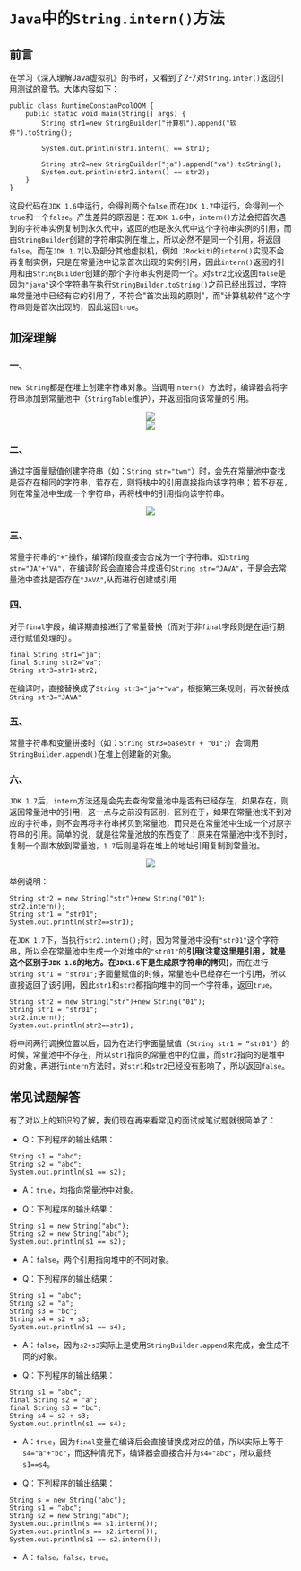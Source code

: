 # `Java`中的`String.intern()`方法



## 前言

在学习《深入理解Java虚拟机》的书时，又看到了2-7对`String.inter()`返回引用测试的章节。大体内容如下：

```
public class RuntimeConstanPoolOOM {
    public static void main(String[] args) {
        String str1=new StringBuilder("计算机").append("软件").toString();

        System.out.println(str1.intern() == str1);

        String str2=new StringBuilder("ja").append("va").toString();
        System.out.println(str2.intern() == str2);
    }
}
```



这段代码在`JDK 1.6`中运行，会得到两个`false`,而在`JDK 1.7`中运行，会得到一个`true`和一个`false`。产生差异的原因是：在`JDK 1.6`中，`intern()`方法会把首次遇到的字符串实例复制到永久代中，返回的也是永久代中这个字符串实例的引用，而由`StringBuilder`创建的字符串实例在堆上，所以必然不是同一个引用，将返回`false`。而在`JDK 1.7`(以及部分其他虚拟机，例如` JRockit`)的`intern()`实现不会再复制实例，只是在常量池中记录首次出现的实例引用，因此`intern()`返回的引用和由`StringBuilder`创建的那个字符串实例是同一个。对`str2`比较返回`false`是因为`"java"`这个字符串在执行`StringBuilder.toString()`之前已经出现过，字符串常量池中已经有它的引用了，不符合"首次出现的原则"，而"计算机软件"这个字符串则是首次出现的，因此返回`true`。



## 加深理解



### 一、

`new String`都是在堆上创建字符串对象。当调用 `ntern() `方法时，编译器会将字符串添加到常量池中（`StringTable`维护），并返回指向该常量的引用。 



<div align="center">
<img src="https://github.com/ZP-AlwaysWin/Java-Learn/blob/master/MyBatis%E5%AD%A6%E4%B9%A0%E7%AC%94%E8%AE%B0/MyBatis%E5%9B%BE%E7%89%87/%E9%80%86%E5%90%91%E5%B7%A5%E7%A8%8B.png" />
</div>

<div align="center">
<img src="https://github.com/ZP-AlwaysWin/Java-Learn/blob/master/MyBatis%E5%AD%A6%E4%B9%A0%E7%AC%94%E8%AE%B0/MyBatis%E5%9B%BE%E7%89%87/%E9%80%86%E5%90%91%E5%B7%A5%E7%A8%8B.png" />
</div>



### 二、

通过字面量赋值创建字符串（如：`String str="twm"`）时，会先在常量池中查找是否存在相同的字符串，若存在，则将栈中的引用直接指向该字符串；若不存在，则在常量池中生成一个字符串，再将栈中的引用指向该字符串。



<div align="center">
<img src="https://github.com/ZP-AlwaysWin/Java-Learn/blob/master/MyBatis%E5%AD%A6%E4%B9%A0%E7%AC%94%E8%AE%B0/MyBatis%E5%9B%BE%E7%89%87/%E9%80%86%E5%90%91%E5%B7%A5%E7%A8%8B.png" />
</div>



### 三、

常量字符串的`"+"`操作，编译阶段直接会合成为一个字符串。如`String str="JA"+"VA"`，在编译阶段会直接合并成语句`String str="JAVA"`，于是会去常量池中查找是否存在`"JAVA"`,从而进行创建或引用



### 四、

对于`final`字段，编译期直接进行了常量替换（而对于非`final`字段则是在运行期进行赋值处理的）。 

```
final String str1="ja"; 
final String str2="va"; 
String str3=str1+str2; 
```

在编译时，直接替换成了`String str3="ja"+"va"`，根据第三条规则，再次替换成`String str3="JAVA"`



### 五、



常量字符串和变量拼接时（如：`String str3=baseStr + "01";`）会调用`StringBuilder.append()`在堆上创建新的对象。



###  六、

`JDK 1.7`后，`intern`方法还是会先去查询常量池中是否有已经存在，如果存在，则返回常量池中的引用，这一点与之前没有区别，区别在于，如果在常量池找不到对应的字符串，则不会再将字符串拷贝到常量池，而只是在常量池中生成一个对原字符串的引用。简单的说，就是往常量池放的东西变了：原来在常量池中找不到时，复制一个副本放到常量池，`1.7`后则是将在堆上的地址引用复制到常量池。 



<div align="center">
<img src="https://github.com/ZP-AlwaysWin/Java-Learn/blob/master/MyBatis%E5%AD%A6%E4%B9%A0%E7%AC%94%E8%AE%B0/MyBatis%E5%9B%BE%E7%89%87/%E9%80%86%E5%90%91%E5%B7%A5%E7%A8%8B.png" />
</div>



举例说明：

```
String str2 = new String("str")+new String("01");
str2.intern();
String str1 = "str01";
System.out.println(str2==str1);
```



在`JDK 1.7`下，当执行`str2.intern();`时，因为常量池中没有`"str01"`这个字符串，所以会在常量池中生成一个对堆中的`"str01"`的**引用(注意这里是引用 ，就是这个区别于`JDK 1.6`的地方。在`JDK1.6`下是生成原字符串的拷贝)**，而在进行`String str1 = "str01";`字面量赋值的时候，常量池中已经存在一个引用，所以直接返回了该引用，因此`str1`和`str2`都指向堆中的同一个字符串，返回`true`。

```
String str2 = new String("str")+new String("01");
String str1 = "str01";
str2.intern();
System.out.println(str2==str1);
```


将中间两行调换位置以后，因为在进行字面量赋值（`String str1 = “str01″`）的时候，常量池中不存在，所以`str1`指向的常量池中的位置，而`str2`指向的是堆中的对象，再进行`intern`方法时，对`str1`和`str2`已经没有影响了，所以返回`false`。



## 常见试题解答

有了对以上的知识的了解，我们现在再来看常见的面试或笔试题就很简单了： 

- Q：下列程序的输出结果：

```
String s1 = "abc"; 
String s2 = "abc"; 
System.out.println(s1 == s2); 
```

- A：`true`，均指向常量池中对象。



- Q：下列程序的输出结果： 

```
String s1 = new String("abc"); 
String s2 = new String("abc"); 
System.out.println(s1 == s2); 
```

- A：`false`，两个引用指向堆中的不同对象。



- Q：下列程序的输出结果： 

```
String s1 = "abc"; 
String s2 = "a"; 
String s3 = "bc"; 
String s4 = s2 + s3; 
System.out.println(s1 == s4); 
```

- A：`false`，因为`s2+s3`实际上是使用`StringBuilder.append`来完成，会生成不同的对象。



- Q：下列程序的输出结果：

```
String s1 = "abc"; 
final String s2 = "a"; 
final String s3 = "bc"; 
String s4 = s2 + s3; 
System.out.println(s1 == s4); 
```

- A：`true`，因为`final`变量在编译后会直接替换成对应的值，所以实际上等于`s4="a"+"bc"`，而这种情况下，编译器会直接合并为`s4="abc"`，所以最终`s1==s4`。



- Q：下列程序的输出结果： 

```
String s = new String("abc"); 
String s1 = "abc"; 
String s2 = new String("abc"); 
System.out.println(s == s1.intern()); 
System.out.println(s == s2.intern()); 
System.out.println(s1 == s2.intern()); 
```

- A：`false，false，true`。


